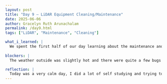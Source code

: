 ```yaml
---
layout: post
title: "Day 9 – LiDAR Equipment Cleaning/Maintenance"
date: 2025-06-06
author: Gracelyn Ruth Arunachalam
permalink: /day9.html
tags: ["LiDAR", "Maintenance", "Cleaning"]

what_i_learned: |
  We spent the first half of our day learning about the maintenance and cleaning of the LiDAR equipment that is on campus. From our mentors and the manual, I understood that good maintenance in vital for it to function correctly. I also had the opportunity to open up the equipment and view the various parts of the equipment that help it function. For the rest of our day we reflected on all that had happened this week and formed it into a presentation for us to record and upload. 
 
blockers: |
  The weather outside was slightly hot and there were quite a few bugs outside when we attempted to clean the LiDAR Equipment.

reflection: |
  Today was a very calm day, I did a lot of self studying and trying to understand the concepts in python that we will be needing for the project. Reflecting on how this past week has been was also a great way for me to recall all the knowledge I had gained from my mentors and peers. While we were at the LiDAR station on campus we also got a chance to learn about the basic instruments that measure air qualities like wind speed and direction. After a week of learning about aerosols and the equiment that is used in measuring them, I am excited to learn of how Machine Learning can be implemented in this field next week!
---
```

